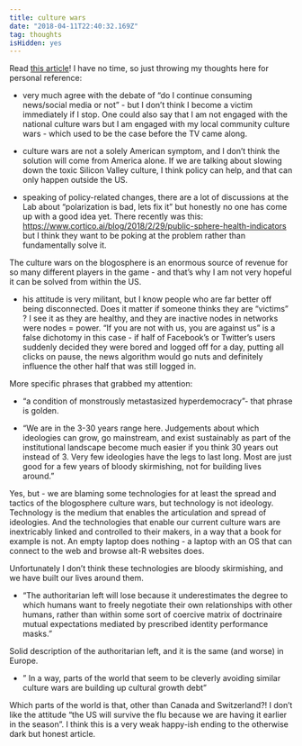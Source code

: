 ```yaml
---
title: culture wars
date: "2018-04-11T22:40:32.169Z"
tag: thoughts
isHidden: yes
---
```


Read <a href="https://www.ribbonfarm.com/2018/03/06/a-quick-battle-field-guide-to-the-new-culture-wars/" target="_blank">this article</a>! I have no time, so just throwing my thoughts here for personal reference:

- very much agree with the debate of “do I continue consuming news/social media or not” - but I don’t think I become a victim immediately if I stop. One could also say that I am not engaged with the national culture wars but I am engaged with my local community culture wars - which used to be the case before the TV came along.

- culture wars are not a solely American symptom, and I don’t think the solution will come from America alone. If we are talking about slowing down the toxic Silicon Valley culture, I think policy can help, and that can only happen outside the US.

- speaking of policy-related changes, there are a lot of discussions at the Lab about “polarization is bad, lets fix it” but honestly no one has come up with a good idea yet. There recently was this: https://www.cortico.ai/blog/2018/2/29/public-sphere-health-indicators but I think they want to be poking at the problem rather than fundamentally solve it.

The culture wars on the blogosphere is an enormous source of revenue for so many different players in the game - and that’s why I am not very hopeful it can be solved from within the US.

- his attitude is very militant, but I know people who are far better off being disconnected. Does it matter if someone thinks they are “victims” ? I see it as they are healthy, and they are inactive nodes in networks were nodes = power. “If you are not with us, you are against us” is a false dichotomy in this case - if half of Facebook’s or Twitter’s users suddenly decided they were bored and logged off for a day, putting all clicks on pause, the news algorithm would go nuts and definitely influence the other half that was still logged in.

More specific phrases that grabbed my attention:

- “a condition of monstrously metastasized hyperdemocracy”- that phrase is golden.

- “We are in the 3-30 years range here. Judgements about which ideologies can grow, go mainstream, and exist sustainably as part of the institutional landscape become much easier if you think 30 years out instead of 3. Very few ideologies have the legs to last long. Most are just good for a few years of bloody skirmishing, not for building lives around.”

Yes, but - we are blaming some technologies for at least the spread and tactics of the blogosphere culture wars, but technology is not ideology. Technology is the medium that enables the articulation and spread of ideologies. And the technologies that enable our current culture wars are inextricably linked and controlled to their makers, in a way that a book for example is not. An empty laptop does nothing - a laptop with an OS that can connect to the web and browse alt-R websites does.

Unfortunately I don’t think these technologies are bloody skirmishing, and we have built our lives around them.

- “The authoritarian left will lose because it underestimates the degree to which humans want to freely negotiate their own relationships with other humans, rather than within some sort of coercive matrix of doctrinaire mutual expectations mediated by prescribed identity performance masks.”

Solid description of the authoritarian left, and it is the same (and worse) in Europe.

- ” In a way, parts of the world that seem to be cleverly avoiding similar culture wars are building up cultural growth debt”

Which parts of the world is that, other than Canada and Switzerland?! I don’t like the attitude “the US will survive the flu because we are having it earlier in the season”. I think this is a very weak happy-ish ending to the otherwise dark but honest article.

